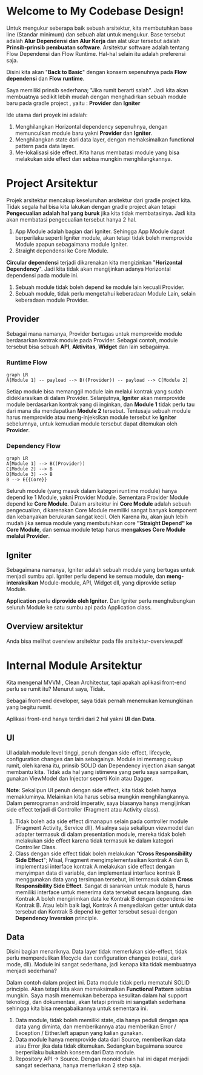 # Welcome to My Codebase Design!

Untuk mengukur seberapa baik sebuah arsitektur, kita membutuhkan base line (Standar minimum) dan sebuah alat untuk mengukur. 
Base tersebut adalah **Alur Dependensi dan Alur Kerja** dan alat ukur tersebut adalah **Prinsib-prinsib pembuatan software**.
Arsitektur software adalah tentang Flow Dependensi dan Flow Runtime. Hal-hal selain itu adalah preferensi saja.

Disini kita akan "**Back to Basic**" dengan konsern sepenuhnya pada **Flow dependensi** dan **Flow runtime**.

Saya memiliki prinsib sederhana; "Jika rumit berarti salah". Jadi kita akan membuatnya sedikit lebih mudah dengan menghadirkan sebuah module baru pada gradle project ,
yaitu : **Provider** dan **Igniter**

Ide utama dari proyek ini adalah:
1. Menghilangkan Horizontal dependency sepenuhnya, dengan memunculkan module baru yakni **Provider** dan **Igniter**.
2. Menghilangkan state dari data layer, dengan memaksimalkan functional pattern pada data layer.
3. Me-lokalisasi side effect. Kita harus membatasi module yang bisa melakukan side effect dan sebisa mungkin menghilangkannya.

# Project Arsitektur

Projek arsitektur mencakup keseluruhan arsitektur dari gradle project kita. Tidak segala hal bisa
kita lakukan dengan gradle project akan tetapi **Pengecualian adalah hal yang buruk** jika kita
tidak membatasinya. Jadi kita akan membatasi pengecualian tersebut hanya 2 hal.

1. App Module adalah bagian dari Igniter. Sehingga App Module dapat berperilaku seperti Igniter
   module, akan tetapi tidak boleh memprovide Module apapun sebagaimana module Igniter.
2. Straight dependensi ke Core Module.

**Circular dependensi** terjadi dikarenakan kita mengizinkan "**Horizontal Dependency**". Jadi kita tidak akan mengijinkan adanya Horizontal dependensi pada module ini.

1. Sebuah module tidak boleh depend ke module lain kecuali Provider.
2. Sebuah module, tidak perlu mengetahui keberadaan Module Lain, selain keberadaan module Provider.

## Provider

Sebagai mana namanya, Provider bertugas untuk memprovide module berdasarkan kontrak module pada
Provider. Sebagai contoh, module tersebut bisa sebuah **API**, **Aktivitas**, **Widget** dan lain
sebagainya.

### Runtime Flow

```mermaid
graph LR
A[Module 1] -- payload --> B((Provider)) -- payload --> C[Module 2]
```

Setiap module bisa memanggil module lain melalui kontrak yang sudah dideklarasikan di dalam
Provider. Selanjutnya, **Igniter** akan memprovide module berdasarkan kontrak yang di inginkan,
dan **Module 1** tidak perlu tau dari mana dia mendapatkan **Module 2** tersebut. Tentusaja sebuah
module harus memprovide atau meng-injeksikan module tersebut ke **Igniter** sebelumnya, untuk
kemudian module tersebut dapat ditemukan oleh **Provider**.

### Dependency Flow

```mermaid
graph LR
A[Module 1] --> B((Provider))
C[Module 2] --> B
D[Module 3] --> B
B --> E{{Core}}
```

Seluruh module (yang masuk dalam kategori runtime module) hanya depend ke 1 Module, yakni Provider
Module. Sementara Provider Module depend ke **Core Module**. Dalam arsitektur ini **Core Module**
adalah sebuah pengecualian, dikarenakan Core Module memiliki sangat banyak komponent dan kebanyakan
berukuran sangat kecil. Oleh Karena itu, akan jauh lebih mudah jika semua module yang membutuhkan
core **"Straight Depend" ke Core Module**, dan semua module tetap harus **mengakses Core Module
melalui Provider**.

## Igniter

Sebagaimana namanya, Igniter adalah sebuah module yang bertugas untuk menjadi sumbu api. Igniter
perlu depend ke semua module, dan **meng-interaksikan** Module-module, API, Widget dll, yang diprovide
setiap Module.

**Application** perlu **diprovide oleh Igniter**. Dan Igniter perlu menghubungkan seluruh Module ke satu sumbu api pada
Application class.

## Overview arsitektur

Anda bisa melihat overview arsitektur pada file arsitektur-overview.pdf

# Internal Module Arsitektur

Kita mengenal MVVM , Clean Architectur, tapi apakah aplikasi front-end perlu se rumit itu? Menurut
saya, Tidak.

Sebagai front-end developer, saya tidak pernah menemukan kemungkinan yang begitu rumit.

Aplikasi front-end hanya terdiri dari 2 hal yakni **UI** dan **Data**.

## UI

UI adalah module level tinggi, penuh dengan side-effect, lifecycle, configuration changes dan lain
sebagainya. Module ini memang cukup rumit, oleh karena itu, prinsib SOLID dan Dependency injection
akan sangat membantu kita. Tidak ada hal yang istimewa yang perlu saya sampaikan, gunakan ViewModel
dan Injector seperti Koin atau Dagger. 

**Note**: Sekalipun UI penuh dengan side effect, kita tidak boleh hanya memakluminya. Melainkan kita harus sebisa mungkin menghilangkannya.
Dalam pemrograman android imperativ, saya biasanya hanya mengijinkan side effect terjadi di Controller (Fragment atau Activity class). 

1. Tidak boleh ada side effect dimanapun selain pada controller module (Fragment Activity, Service dll). Misalnya saja sekalipun viewmodel dan adapter termasuk di dalam presentation module, mereka tidak boleh melakukan side effect karena tidak termasuk ke dalam kategori Controller Class. 
2. Class dengan side effect tidak boleh melakukan "**Cross Responsibility Side Effect**"; Misal, Fragment mengimplementasikan kontrak A dan B, implementasi interface kontrak A melakukan side effect dengan menyimpan data di variable, dan implementasi interface kontrak B menggunakan data yang tersimpan tersebut, ini termasuk dalam **Cross Responsibility Side Effect**. Sangat di sarankan untuk module B, harus memiliki interface untuk menerima data tersebut secara langsung. dan Kontrak A boleh mengirimkan data ke Kontrak B dengan dependensi ke Kontrak B. Atau lebih baik lagi, Kontrak A menyediakan getter untuk data tersebut dan Kontrak B depend ke getter tersebut sesuai dengan **Dependency Inversion** principle.

## Data

Disini bagian menariknya. Data layer tidak memerlukan side-effect, tidak perlu memperdulikan
lifecycle dan configuration changes (rotasi, dark mode, dll). Module ini sangat sederhana, jadi
kenapa kita tidak membuatnya menjadi sederhana?

Dalam contoh dalam project ini. Data module tidak perlu mematuhi SOLID principle. Akan tetapi kita
akan memaksimalkan **Functional Pattern** sebisa mungkin. Saya masih menemukan beberapa kesulitan
dalam hal support teknologi, dan dokumentasi, akan tetapi prinsib ini sangatlah sederhana sehingga kita bisa mengabaikannya untuk sementara ini.

1. Data module, tidak boleh memiliki state, dia hanya peduli dengan apa data yang diminta, dan
   memberikannya atau memberikan Error / Exception / Either.left apapun yang kalian gunakan.
2. Data module hanya memprovide data dari Source, memberikan data atau Error jika data tidak
   ditemukan. Sedangkan bagaimana source berperilaku bukanlah konsern dari Data module.
3. Repository API -> Source. Dengan monoid chain hal ini dapat menjadi sangat
   sederhana, hanya memerlukan 2 step saja.
